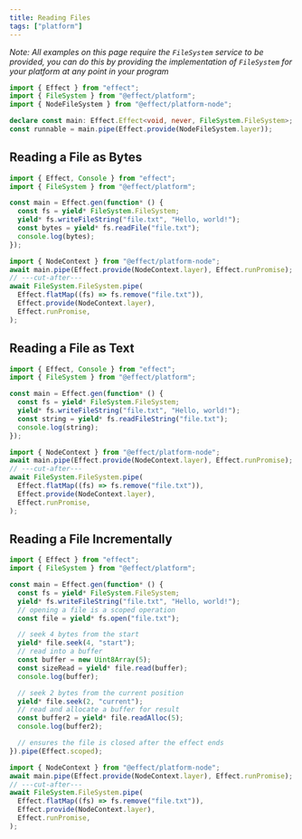 ```yaml
---
title: Reading Files
tags: ["platform"]
---
```


_Note: All examples on this page require the `FileSystem` service to be provided, you can do this by providing the implementation of `FileSystem` for your platform at any point in your program_

```ts twoslash
import { Effect } from "effect";
import { FileSystem } from "@effect/platform";
import { NodeFileSystem } from "@effect/platform-node";

declare const main: Effect.Effect<void, never, FileSystem.FileSystem>;
const runnable = main.pipe(Effect.provide(NodeFileSystem.layer));
```

## Reading a File as Bytes

```ts twoslash withOutput collapse={10-15}
import { Effect, Console } from "effect";
import { FileSystem } from "@effect/platform";

const main = Effect.gen(function* () {
  const fs = yield* FileSystem.FileSystem;
  yield* fs.writeFileString("file.txt", "Hello, world!");
  const bytes = yield* fs.readFile("file.txt");
  console.log(bytes);
});

import { NodeContext } from "@effect/platform-node";
await main.pipe(Effect.provide(NodeContext.layer), Effect.runPromise);
// ---cut-after---
await FileSystem.FileSystem.pipe(
  Effect.flatMap((fs) => fs.remove("file.txt")),
  Effect.provide(NodeContext.layer),
  Effect.runPromise,
);
```

## Reading a File as Text

```ts twoslash withOutput collapse={10-15}
import { Effect, Console } from "effect";
import { FileSystem } from "@effect/platform";

const main = Effect.gen(function* () {
  const fs = yield* FileSystem.FileSystem;
  yield* fs.writeFileString("file.txt", "Hello, world!");
  const string = yield* fs.readFileString("file.txt");
  console.log(string);
});

import { NodeContext } from "@effect/platform-node";
await main.pipe(Effect.provide(NodeContext.layer), Effect.runPromise);
// ---cut-after---
await FileSystem.FileSystem.pipe(
  Effect.flatMap((fs) => fs.remove("file.txt")),
  Effect.provide(NodeContext.layer),
  Effect.runPromise,
);
```

## Reading a File Incrementally

```ts twoslash withOutput collapse={25-30}
import { Effect } from "effect";
import { FileSystem } from "@effect/platform";

const main = Effect.gen(function* () {
  const fs = yield* FileSystem.FileSystem;
  yield* fs.writeFileString("file.txt", "Hello, world!");
  // opening a file is a scoped operation
  const file = yield* fs.open("file.txt");

  // seek 4 bytes from the start
  yield* file.seek(4, "start");
  // read into a buffer
  const buffer = new Uint8Array(5);
  const sizeRead = yield* file.read(buffer);
  console.log(buffer);

  // seek 2 bytes from the current position
  yield* file.seek(2, "current");
  // read and allocate a buffer for result
  const buffer2 = yield* file.readAlloc(5);
  console.log(buffer2);

  // ensures the file is closed after the effect ends
}).pipe(Effect.scoped);

import { NodeContext } from "@effect/platform-node";
await main.pipe(Effect.provide(NodeContext.layer), Effect.runPromise);
// ---cut-after---
await FileSystem.FileSystem.pipe(
  Effect.flatMap((fs) => fs.remove("file.txt")),
  Effect.provide(NodeContext.layer),
  Effect.runPromise,
);
```
